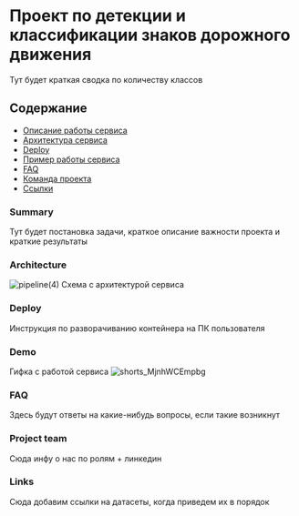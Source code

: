 # Проект по детекции и классификации знаков дорожного движения

Тут будет краткая сводка по количеству классов 

## Содержание

- [Описание работы сервиса](#summary)
- [Архитектура сервиса](#architecture)
- [Deploy](#deploy)
- [Пример работы сервиса](#demo)
- [FAQ](#faq)
- [Команда проекта](#project-team)
- [Ссылки](#links)


### Summary

Тут будет постановка задачи, краткое описание важности проекта и краткие результаты

### Architecture
![pipeline(4)](https://github.com/MulhamShaheen/DL-team-6/assets/74207896/cd15bd7e-6ae6-4ad9-b10f-182b859c58e5)
Схема с архитектурой сервиса

### Deploy

Инструкция по разворачиванию контейнера на ПК пользователя

### Demo

Гифка с работой сервиса
![shorts_MjnhWCEmpbg](https://github.com/MulhamShaheen/DL-team-6/assets/74207896/7c9e51e4-66c6-4aad-91ad-8ebae462c499)

### FAQ

Здесь будут ответы на какие-нибудь вопросы, если такие возникнут

### Project team

Сюда инфу о нас по ролям + линкедин

### Links

Сюда добавим ссылки на датасеты, когда приведем их в порядок
